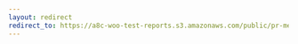```yaml
---
layout: redirect
redirect_to: https://a8c-woo-test-reports.s3.amazonaws.com/public/pr-merge/37587/e2e/index.html
---
```

